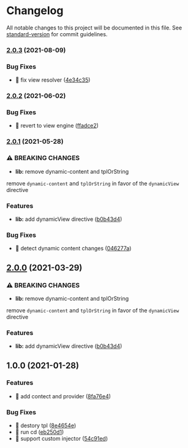 # Changelog

All notable changes to this project will be documented in this file. See [standard-version](https://github.com/conventional-changelog/standard-version) for commit guidelines.

### [2.0.3](https://github.com/ngneat/overview/compare/v2.0.2...v2.0.3) (2021-08-09)


### Bug Fixes

* 🐛 fix view resolver ([4e34c35](https://github.com/ngneat/overview/commit/4e34c35f4e7c84efb1e20f3c31a636d8785a3838))

### [2.0.2](https://github.com/ngneat/overview/compare/v2.0.1...v2.0.2) (2021-06-02)


### Bug Fixes

* 🐛 revert to view engine ([ffadce2](https://github.com/ngneat/overview/commit/ffadce2a952393e8425ea01b8ba8e305143ee6e5))

### [2.0.1](https://github.com/ngneat/overview/compare/v1.0.0...v2.0.1) (2021-05-28)


### ⚠ BREAKING CHANGES

* **lib:** remove dynamic-content and tplOrString

remove `dynamic-content` and `tplOrString` in favor of the `dynamicView` directive

### Features

* **lib:** add dynamicView directive ([b0b43d4](https://github.com/ngneat/overview/commit/b0b43d41740a31571e975ea536e278508a91c3c2))


### Bug Fixes

* 🐛 detect dynamic content changes ([046277a](https://github.com/ngneat/overview/commit/046277a1363549d266f92d5075d673b8ac559404))

## [2.0.0](https://github.com/ngneat/overview/compare/v1.0.0...v2.0.0) (2021-03-29)


### ⚠ BREAKING CHANGES

* **lib:** remove dynamic-content and tplOrString

remove `dynamic-content` and `tplOrString` in favor of the `dynamicView` directive

### Features

* **lib:** add dynamicView directive ([b0b43d4](https://github.com/ngneat/overview/commit/b0b43d41740a31571e975ea536e278508a91c3c2))

## 1.0.0 (2021-01-28)


### Features

* 🎸 add contect and provider ([8fa76e4](https://github.com/ngneat/overview/commit/8fa76e4d30e60b02adae396cda7fbe272e989978))


### Bug Fixes

* 🐛 destory tpl ([8e4654e](https://github.com/ngneat/overview/commit/8e4654ee74eb8a92e474d4f0170498fc4fd22532))
* 🐛 run cd ([eb250d1](https://github.com/ngneat/overview/commit/eb250d10c8e5b3c19d5cce454a958123d0d5f3a5))
* 🐛 support custom injector ([54c91ed](https://github.com/ngneat/overview/commit/54c91ede16e5ec6330773376df3518f2c1fdc537))
